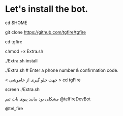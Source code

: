 # Let's install the bot.

cd $HOME

git clone https://github.com/tgfire/tgfire

cd tgfire

chmod +x Extra.sh


./Extra.sh install

./Extra.sh # Enter a phone number & confirmation code.



< جهت جلو گیری از خاموشی >
cd tgFire

screen ./Extra.sh


مشکلی بود بیایید پیوی بات تیم  @telfireDevBot

@tel_fire
